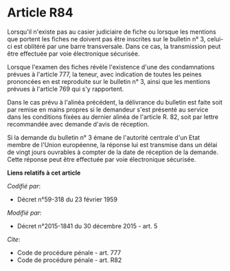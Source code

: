 # Article R84

Lorsqu'il n'existe pas au casier judiciaire de fiche ou lorsque les mentions que portent les fiches ne doivent pas être
inscrites sur le bulletin n° 3, celui-ci est oblitéré par une barre transversale. Dans ce cas, la transmission peut être
effectuée par voie électronique sécurisée.

Lorsque l'examen des fiches révèle l'existence d'une des condamnations prévues à l'article 777, la teneur, avec indication de
toutes les peines prononcées en est reproduite sur le bulletin n° 3, ainsi que les mentions prévues à l'article 769 qui s'y
rapportent. 

Dans le cas prévu à l'alinéa précédent, la délivrance du bulletin est faite soit par remise en mains propres si le demandeur
s'est présenté au service dans les conditions fixées au dernier alinéa de l'article R. 82, soit par lettre recommandée avec
demande d'avis de réception.

Si la demande du bulletin n° 3 émane de l'autorité centrale d'un Etat membre de l'Union européenne, la réponse lui est
transmise dans un délai de vingt jours ouvrables à compter de la date de réception de la demande. Cette réponse peut être
effectuée par voie électronique sécurisée.

**Liens relatifs à cet article**

_Codifié par_:

  - Décret n°59-318 du 23 février 1959

_Modifié par_:

  - Décret n°2015-1841 du 30 décembre 2015 - art. 5

_Cite_:

  - Code de procédure pénale - art. 777
  - Code de procédure pénale - art. R82
